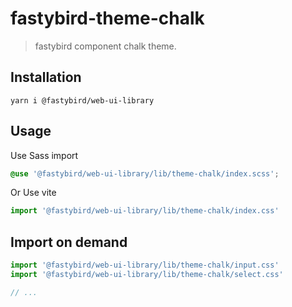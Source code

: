 # fastybird-theme-chalk

> fastybird component chalk theme.

## Installation

```shell
yarn i @fastybird/web-ui-library
```

## Usage

Use Sass import

```css
@use '@fastybird/web-ui-library/lib/theme-chalk/index.scss';
```

Or Use vite

```javascript
import '@fastybird/web-ui-library/lib/theme-chalk/index.css'
```

## Import on demand

```javascript
import '@fastybird/web-ui-library/lib/theme-chalk/input.css'
import '@fastybird/web-ui-library/lib/theme-chalk/select.css'

// ...
```
